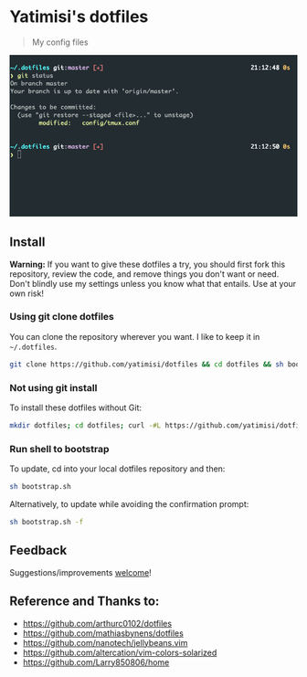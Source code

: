 # Yatimisi's dotfiles

> My config files

![](./assets/images/example.png)

## Install

**Warning:** If you want to give these dotfiles a try, you should first fork this repository, review the code, and remove things you don't want or need. Don't blindly use my settings unless you know what that entails. Use at your own risk!

### Using git clone dotfiles

You can clone the repository wherever you want.
I like to keep it in `~/.dotfiles`.
```bash
git clone https://github.com/yatimisi/dotfiles && cd dotfiles && sh bootstrap.sh
```

### Not using git install

To install these dotfiles without Git:

```bash
mkdir dotfiles; cd dotfiles; curl -#L https://github.com/yatimisi/dotfiles/tarball/main | tar -xzv --strip-components 1 && sh bootstrap.sh
```

### Run shell to bootstrap

To update, cd into your local dotfiles repository and then:
```bash
sh bootstrap.sh
```

Alternatively, to update while avoiding the confirmation prompt:
```bash
sh bootstrap.sh -f
```

## Feedback
Suggestions/improvements [welcome](https://github.com/yatimisi/dotfiles/issues)!

## Reference and Thanks to:
* https://github.com/arthurc0102/dotfiles
* https://github.com/mathiasbynens/dotfiles
* https://github.com/nanotech/jellybeans.vim
* https://github.com/altercation/vim-colors-solarized
* https://github.com/Larry850806/home
